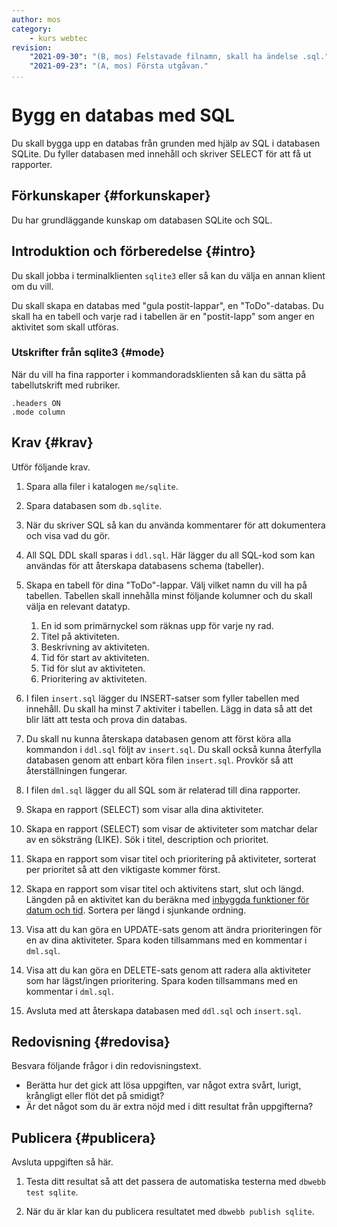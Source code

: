 ```yaml
---
author: mos
category:
    - kurs webtec
revision:
    "2021-09-30": "(B, mos) Felstavade filnamn, skall ha ändelse .sql."
    "2021-09-23": "(A, mos) Första utgåvan."
...
```

Bygg en databas med SQL
===================================

Du skall bygga upp en databas från grunden med hjälp av SQL i databasen SQLite. Du fyller databasen med innehåll och skriver SELECT för att få ut rapporter.

<!--more-->



Förkunskaper {#forkunskaper}
-----------------------

Du har grundläggande kunskap om databasen SQLite och SQL.



<!--
Genomgång {#genom}
------------------------

Här är en video som "pratar" dig igenom uppgiftens upplägg och visar hur du kommer igång.

[YOUTUBE src="gKzwQTG9eCI" width=700 caption="Kurs mvc kmom03 tisdagsgenomgång, del 3/3 uppgiften (Zoom med Mikael)."]
-->



Introduktion och förberedelse {#intro}
-----------------------

Du skall jobba i terminalklienten `sqlite3` eller så kan du välja en annan klient om du vill.

Du skall skapa en databas med "gula postit-lappar", en "ToDo"-databas. Du skall ha en tabell och varje rad i tabellen är en "postit-lapp" som anger en aktivitet som skall utföras.



### Utskrifter från sqlite3 {#mode}

När du vill ha fina rapporter i kommandoradsklienten så kan du sätta på tabellutskrift med rubriker.

```text
.headers ON
.mode column
```



Krav {#krav}
-----------------------

Utför följande krav.

1. Spara alla filer i katalogen `me/sqlite`.

1. Spara databasen som `db.sqlite`.

1. När du skriver SQL så kan du använda kommentarer för att dokumentera och visa vad du gör.

1. All SQL DDL skall sparas i `ddl.sql`. Här lägger du all SQL-kod som kan användas för att återskapa databasens schema (tabeller).

1. Skapa en tabell för dina "ToDo"-lappar. Välj vilket namn du vill ha på tabellen. Tabellen skall innehålla minst följande kolumner och du skall välja en relevant datatyp.

    1. En id som primärnyckel som räknas upp för varje ny rad.
    1. Titel på aktiviteten.
    1. Beskrivning av aktiviteten.
    1. Tid för start av aktiviteten.
    1. Tid för slut av aktiviteten.
    1. Prioritering av aktiviteten.

1. I filen `insert.sql` lägger du INSERT-satser som fyller tabellen med innehåll. Du skall ha minst 7 aktiviter i tabellen. Lägg in data så att det blir lätt att testa och prova din databas.

1. Du skall nu kunna återskapa databasen genom att först köra alla kommandon i `ddl.sql` följt av `insert.sql`. Du skall också kunna återfylla databasen genom att enbart köra filen `insert.sql`. Provkör så att återställningen fungerar.

1. I filen `dml.sql` lägger du all SQL som är relaterad till dina rapporter.

1. Skapa en rapport (SELECT) som visar alla dina aktiviteter.

1. Skapa en rapport (SELECT) som visar de aktiviteter som matchar delar av en söksträng (LIKE). Sök i titel, description och prioritet.

1. Skapa en rapport som visar titel och prioritering på aktiviteter, sorterat per prioritet så att den viktigaste kommer först.

1. Skapa en rapport som visar titel och aktivitens start, slut och längd. Längden på en aktivitet kan du beräkna med [inbyggda funktioner för datum och tid](https://www.sqlite.org/lang_datefunc.html). Sortera per längd i sjunkande ordning.

1. Visa att du kan göra en UPDATE-sats genom att ändra prioriteringen för en av dina aktiviteter. Spara koden tillsammans med en kommentar i `dml.sql`.

1. Visa att du kan göra en DELETE-sats genom att radera alla aktiviteter som har lägst/ingen prioritering. Spara koden tillsammans med en kommentar i `dml.sql`.

1. Avsluta med att återskapa databasen med `ddl.sql` och `insert.sql`.



Redovisning {#redovisa}
-----------------------

Besvara följande frågor i din redovisningstext.

* Berätta hur det gick att lösa uppgiften, var något extra svårt, lurigt, krångligt eller flöt det på smidigt?
* Är det något som du är extra nöjd med i ditt resultat från uppgifterna?



Publicera {#publicera}
-----------------------

Avsluta uppgiften så här.

1. Testa ditt resultat så att det passera de automatiska testerna med `dbwebb test sqlite`.

1. När du är klar kan du publicera resultatet med `dbwebb publish sqlite`.

